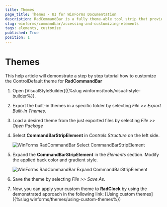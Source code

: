 ```yaml
---
title: Themes
page_title: Themes - UI for WinForms Documentation
description: RadCommandBar is a fully theme-able tool strip that provides unprecedented flexibility
slug: winforms/commandbar/accessing-and-customizing-elements
tags: elements, customize
published: True
position: 1
---
```


# Themes

This help article will demonstrate a step by step tutorial how to customize the ControlDefault theme for __RadCommandBar__ 

1. Open [VisualStyleBuilder]({%slug winforms/tools/visual-style-builder%}).

1. Export the built-in themes in a specific folder by selecting *File >> Export Built-in Themes*.

1. Load a desired theme from the just exported files by selecting *File >> Open Package*

1. Select __CommandBarStripElement__ in *Controls Structure* on the left side. 

	![WinForms RadCommandBar Select CommandBarStripElement](images/commandbar-customizing-appearance-themes001.png)

1. Expand the __CommandBarStripElement__ in the *Elements* section. Modify the applied back color and gradient style. 

	![WinForms RadCommandBar Expand CommandBarStripElement](images/commandbar-customizing-appearance-themes002.png)

1. Save the theme by selecting *File >> Save As*.

1. Now, you can apply your custom theme to __RadClock__ by using the demonstrated approach in the following link: [Using custom themes]({%slug winforms/themes/using-custom-themes%})

 
 
